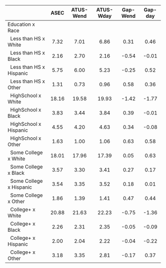 
|                      |         ASEC |    ATUS-Wend |    ATUS-Wday |     Gap-Wend |      Gap-day |
| -------------------- | :----------: | :----------: | :----------: | :----------: | :----------: |
| Education x Race     |              |              |              |              |              |
| &nbsp;&nbsp;Less than HS x White |         7.32 |         7.01 |         6.86 |         0.31 |         0.46 |
| &nbsp;&nbsp;Less than HS x Black |         2.16 |         2.70 |         2.16 |        -0.54 |        -0.01 |
| &nbsp;&nbsp;Less than HS x Hispanic |         5.75 |         6.00 |         5.23 |        -0.25 |         0.52 |
| &nbsp;&nbsp;Less than HS x Other |         1.31 |         0.73 |         0.96 |         0.58 |         0.36 |
| &nbsp;&nbsp;HighSchool x White |        18.16 |        19.58 |        19.93 |        -1.42 |        -1.77 |
| &nbsp;&nbsp;HighSchool x Black |         3.83 |         3.44 |         3.84 |         0.39 |        -0.01 |
| &nbsp;&nbsp;HighSchool x Hispanic |         4.55 |         4.20 |         4.63 |         0.34 |        -0.08 |
| &nbsp;&nbsp;HighSchool x Other |         1.63 |         1.00 |         1.06 |         0.63 |         0.58 |
| &nbsp;&nbsp;Some College x White |        18.01 |        17.96 |        17.39 |         0.05 |         0.63 |
| &nbsp;&nbsp;Some College x Black |         3.57 |         3.30 |         3.41 |         0.27 |         0.17 |
| &nbsp;&nbsp;Some College x Hispanic |         3.54 |         3.35 |         3.52 |         0.18 |         0.01 |
| &nbsp;&nbsp;Some College x Other |         1.86 |         1.39 |         1.41 |         0.47 |         0.44 |
| &nbsp;&nbsp;College+ x White |        20.88 |        21.63 |        22.23 |        -0.75 |        -1.36 |
| &nbsp;&nbsp;College+ x Black |         2.26 |         2.31 |         2.35 |        -0.05 |        -0.09 |
| &nbsp;&nbsp;College+ x Hispanic |         2.00 |         2.04 |         2.22 |        -0.04 |        -0.22 |
| &nbsp;&nbsp;College+ x Other |         3.18 |         3.35 |         2.81 |        -0.17 |         0.37 |

